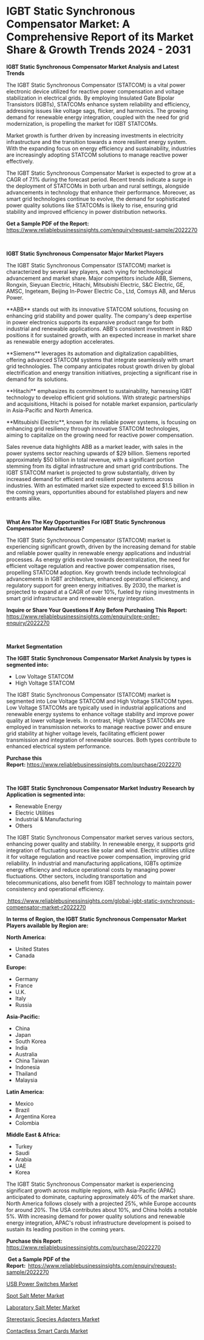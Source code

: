 <p><h1>IGBT Static Synchronous Compensator Market: A Comprehensive Report of its Market Share & Growth Trends 2024 - 2031</h1></p><p><strong>IGBT Static Synchronous Compensator Market Analysis and Latest Trends</strong></p>
<p><p>The IGBT Static Synchronous Compensator (STATCOM) is a vital power electronic device utilized for reactive power compensation and voltage stabilization in electrical grids. By employing Insulated Gate Bipolar Transistors (IGBTs), STATCOMs enhance system reliability and efficiency, addressing issues like voltage sags, flicker, and harmonics. The growing demand for renewable energy integration, coupled with the need for grid modernization, is propelling the market for IGBT STATCOMs.</p><p>Market growth is further driven by increasing investments in electricity infrastructure and the transition towards a more resilient energy system. With the expanding focus on energy efficiency and sustainability, industries are increasingly adopting STATCOM solutions to manage reactive power effectively. </p><p>The IGBT Static Synchronous Compensator Market is expected to grow at a CAGR of 7.1% during the forecast period. Recent trends indicate a surge in the deployment of STATCOMs in both urban and rural settings, alongside advancements in technology that enhance their performance. Moreover, as smart grid technologies continue to evolve, the demand for sophisticated power quality solutions like STATCOMs is likely to rise, ensuring grid stability and improved efficiency in power distribution networks.</p></p>
<p><strong>Get a Sample PDF of the Report:&nbsp;</strong> <a href="https://www.reliablebusinessinsights.com/enquiry/request-sample/2022270?utm_campaign=48&utm_medium=2&utm_source=Github&utm_content=ia&utm_term=28102024&utm_id=igbt-static-synchronous-compensator">https://www.reliablebusinessinsights.com/enquiry/request-sample/2022270</a></p>
<p>&nbsp;</p>
<p><strong>IGBT Static Synchronous Compensator Major Market Players</strong></p>
<p><p>The IGBT Static Synchronous Compensator (STATCOM) market is characterized by several key players, each vying for technological advancement and market share. Major competitors include ABB, Siemens, Rongxin, Sieyuan Electric, Hitachi, Mitsubishi Electric, S&C Electric, GE, AMSC, Ingeteam, Beijing In-Power Electric Co., Ltd, Comsys AB, and Merus Power.</p><p>**ABB** stands out with its innovative STATCOM solutions, focusing on enhancing grid stability and power quality. The company's deep expertise in power electronics supports its expansive product range for both industrial and renewable applications. ABB's consistent investment in R&D positions it for sustained growth, with an expected increase in market share as renewable energy adoption accelerates.</p><p>**Siemens** leverages its automation and digitalization capabilities, offering advanced STATCOM systems that integrate seamlessly with smart grid technologies. The company anticipates robust growth driven by global electrification and energy transition initiatives, projecting a significant rise in demand for its solutions.</p><p>**Hitachi** emphasizes its commitment to sustainability, harnessing IGBT technology to develop efficient grid solutions. With strategic partnerships and acquisitions, Hitachi is poised for notable market expansion, particularly in Asia-Pacific and North America.</p><p>**Mitsubishi Electric**, known for its reliable power systems, is focusing on enhancing grid resiliency through innovative STATCOM technologies, aiming to capitalize on the growing need for reactive power compensation.</p><p>Sales revenue data highlights ABB as a market leader, with sales in the power systems sector reaching upwards of $29 billion. Siemens reported approximately $50 billion in total revenue, with a significant portion stemming from its digital infrastructure and smart grid contributions. The IGBT STATCOM market is projected to grow substantially, driven by increased demand for efficient and resilient power systems across industries. With an estimated market size expected to exceed $1.5 billion in the coming years, opportunities abound for established players and new entrants alike.</p></p>
<p>&nbsp;</p>
<p><strong>What Are The Key Opportunities For IGBT Static Synchronous Compensator Manufacturers?</strong></p>
<p><p>The IGBT Static Synchronous Compensator (STATCOM) market is experiencing significant growth, driven by the increasing demand for stable and reliable power quality in renewable energy applications and industrial processes. As energy grids evolve towards decentralization, the need for efficient voltage regulation and reactive power compensation rises, propelling STATCOM adoption. Key growth trends include technological advancements in IGBT architecture, enhanced operational efficiency, and regulatory support for green energy initiatives. By 2030, the market is projected to expand at a CAGR of over 10%, fueled by rising investments in smart grid infrastructure and renewable energy integration.</p></p>
<p><strong>Inquire or Share Your Questions If Any Before Purchasing This Report:</strong> <a href="https://www.reliablebusinessinsights.com/enquiry/pre-order-enquiry/2022270?utm_campaign=48&utm_medium=2&utm_source=Github&utm_content=ia&utm_term=28102024&utm_id=igbt-static-synchronous-compensator">https://www.reliablebusinessinsights.com/enquiry/pre-order-enquiry/2022270</a></p>
<p>&nbsp;</p>
<p><strong>Market Segmentation</strong></p>
<p><strong>The IGBT Static Synchronous Compensator Market Analysis by types is segmented into:</strong></p>
<p><ul><li>Low Voltage STATCOM</li><li>High Voltage STATCOM</li></ul></p>
<p><p>The IGBT Static Synchronous Compensator (STATCOM) market is segmented into Low Voltage STATCOM and High Voltage STATCOM types. Low Voltage STATCOMs are typically used in industrial applications and renewable energy systems to enhance voltage stability and improve power quality at lower voltage levels. In contrast, High Voltage STATCOMs are employed in transmission networks to manage reactive power and ensure grid stability at higher voltage levels, facilitating efficient power transmission and integration of renewable sources. Both types contribute to enhanced electrical system performance.</p></p>
<p><strong>Purchase this Report:&nbsp;</strong><a href="https://www.reliablebusinessinsights.com/purchase/2022270?utm_campaign=48&utm_medium=2&utm_source=Github&utm_content=ia&utm_term=28102024&utm_id=igbt-static-synchronous-compensator">https://www.reliablebusinessinsights.com/purchase/2022270</a></p>
<p>&nbsp;</p>
<p><strong>The IGBT Static Synchronous Compensator Market Industry Research by Application is segmented into:</strong></p>
<p><ul><li>Renewable Energy</li><li>Electric Utilities</li><li>Industrial & Manufacturing</li><li>Others</li></ul></p>
<p><p>The IGBT Static Synchronous Compensator market serves various sectors, enhancing power quality and stability. In renewable energy, it supports grid integration of fluctuating sources like solar and wind. Electric utilities utilize it for voltage regulation and reactive power compensation, improving grid reliability. In industrial and manufacturing applications, IGBTs optimize energy efficiency and reduce operational costs by managing power fluctuations. Other sectors, including transportation and telecommunications, also benefit from IGBT technology to maintain power consistency and operational efficiency.</p></p>
<p><a href="https://www.reliablebusinessinsights.com/global-igbt-static-synchronous-compensator-market-r2022270?utm_campaign=48&utm_medium=2&utm_source=Github&utm_content=ia&utm_term=28102024&utm_id=igbt-static-synchronous-compensator">&nbsp;https://www.reliablebusinessinsights.com/global-igbt-static-synchronous-compensator-market-r2022270</a></p>
<p><strong>In terms of Region, the IGBT Static Synchronous Compensator Market Players available by Region are:</strong></p>
<p>
    <p> <strong> North America: </strong>
        <ul>
            <li>United States</li>
            <li>Canada</li>
        </ul>
        </p> 
    <p> <strong> Europe: </strong>
        <ul>
            <li>Germany</li>
            <li>France</li>
            <li>U.K.</li>
            <li>Italy</li>
            <li>Russia</li>
        </ul>
        </p> 
    <p> <strong> Asia-Pacific: </strong>
        <ul>
            <li>China</li>
            <li>Japan</li>
            <li>South Korea</li>
            <li>India</li>
            <li>Australia</li>
            <li>China Taiwan</li>
            <li>Indonesia</li>
            <li>Thailand</li>
            <li>Malaysia</li>
        </ul>
        </p> 
    <p> <strong> Latin America: </strong>
        <ul>
            <li>Mexico</li>
            <li>Brazil</li>
            <li>Argentina Korea</li>
            <li>Colombia</li>
        </ul>
        </p> 
    <p> <strong> Middle East & Africa: </strong>
        <ul>
            <li>Turkey</li>
            <li>Saudi</li>
            <li>Arabia</li>
            <li>UAE</li>
            <li>Korea</li>
        </ul>
    </p>
    </p>
<p><p>The IGBT Static Synchronous Compensator market is experiencing significant growth across multiple regions, with Asia-Pacific (APAC) anticipated to dominate, capturing approximately 40% of the market share. North America follows closely with a projected 25%, while Europe accounts for around 20%. The USA contributes about 10%, and China holds a notable 5%. With increasing demand for power quality solutions and renewable energy integration, APAC's robust infrastructure development is poised to sustain its leading position in the coming years.</p></p>
<p><strong>Purchase this Report: </strong><a href="https://www.reliablebusinessinsights.com/purchase/2022270?utm_campaign=48&utm_medium=2&utm_source=Github&utm_content=ia&utm_term=28102024&utm_id=igbt-static-synchronous-compensator">https://www.reliablebusinessinsights.com/purchase/2022270</a></p>
<p>&nbsp;<strong>Get a Sample PDF of the Report:&nbsp;&nbsp;</strong><a href="https://www.reliablebusinessinsights.com/enquiry/request-sample/2022270?utm_campaign=48&utm_medium=2&utm_source=Github&utm_content=ia&utm_term=28102024&utm_id=igbt-static-synchronous-compensator">https://www.reliablebusinessinsights.com/enquiry/request-sample/2022270</a></p>
<p><strong></strong></p>
<p><p><a href="https://www.linkedin.com/pulse/disruption-innovation-usb-power-switches-industry-market-uvmge?utm_campaign=48&utm_medium=2&utm_source=Github&utm_content=ia&utm_term=28102024&utm_id=igbt-static-synchronous-compensator">USB Power Switches Market</a></p><p><a href="https://issuu.com/reportprime-2/docs/spot-salt-meter-market-size-2030.pp_4467ab36d4de2a?utm_campaign=48&utm_medium=2&utm_source=Github&utm_content=ia&utm_term=28102024&utm_id=igbt-static-synchronous-compensator">Spot Salt Meter Market</a></p><p><a href="https://issuu.com/reportprime-2/docs/laboratory-salt-meter-market-size-2_8f66b7796ca633?utm_campaign=48&utm_medium=2&utm_source=Github&utm_content=ia&utm_term=28102024&utm_id=igbt-static-synchronous-compensator">Laboratory Salt Meter Market</a></p><p><a href="https://github.com/nifongekclosebn1/Market-Research-Report-List-1/blob/main/stereotaxic-species-adapters-market.md?utm_campaign=48&utm_medium=2&utm_source=Github&utm_content=ia&utm_term=28102024&utm_id=igbt-static-synchronous-compensator">Stereotaxic Species Adapters Market</a></p><p><a href="https://www.linkedin.com/pulse/contactless-smart-cards-market-report-product-type-end-a2rre?utm_campaign=48&utm_medium=2&utm_source=Github&utm_content=ia&utm_term=28102024&utm_id=igbt-static-synchronous-compensator">Contactless Smart Cards Market</a></p></p>
